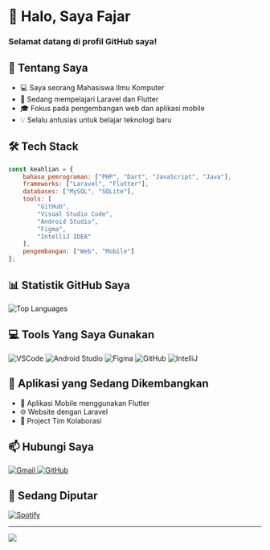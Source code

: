 # 👋 Halo, Saya Fajar
### Selamat datang di profil GitHub saya!

</details>

## 🚀 Tentang Saya
- 💻 Saya seorang Mahasiswa Ilmu Komputer
- 🌱 Sedang mempelajari Laravel dan Flutter 
- 🎓 Fokus pada pengembangan web dan aplikasi mobile
- 💡 Selalu antusias untuk belajar teknologi baru

## 🛠️ Tech Stack
```javascript
const keahlian = {
    bahasa_pemrograman: ["PHP", "Dart", "JavaScript", "Java"],
    frameworks: ["Laravel", "Flutter"],
    databases: ["MySQL", "SQLite"],
    tools: [
        "GitHub",
        "Visual Studio Code",
        "Android Studio",
        "Figma",
        "IntelliJ IDEA"
    ],
    pengembangan: ["Web", "Mobile"]
};
```

## 📊 Statistik GitHub Saya
![Top Languages](https://github-readme-stats.vercel.app/api/top-langs/?username=fajaralfad&layout=compact&theme=radical)

## 💻 Tools Yang Saya Gunakan
<p align="left">
    <img src="https://img.shields.io/badge/VSCode-007ACC?style=for-the-badge&logo=visual-studio-code&logoColor=white" alt="VSCode"/>
    <img src="https://img.shields.io/badge/Android_Studio-3DDC84?style=for-the-badge&logo=android-studio&logoColor=white" alt="Android Studio"/>
    <img src="https://img.shields.io/badge/Figma-F24E1E?style=for-the-badge&logo=figma&logoColor=white" alt="Figma"/>
    <img src="https://img.shields.io/badge/GitHub-181717?style=for-the-badge&logo=github&logoColor=white" alt="GitHub"/>
    <img src="https://img.shields.io/badge/IntelliJ-000000?style=for-the-badge&logo=intellij-idea&logoColor=white" alt="IntelliJ"/>
</p>

## 📱 Aplikasi yang Sedang Dikembangkan
- 📱 Aplikasi Mobile menggunakan Flutter
- 🌐 Website dengan Laravel
- 💼 Project Tim Kolaborasi

## 📫 Hubungi Saya
<div align="left">
    <a href="mailto:fajaralfad85@gmail.com" target="_blank">
        <img src="https://img.shields.io/badge/Gmail-D14836?style=for-the-badge&logo=gmail&logoColor=white" alt="Gmail"/>
    </a>
    <a href="https://github.com/fajaralfad" target="_blank">
        <img src="https://img.shields.io/badge/GitHub-100000?style=for-the-badge&logo=github&logoColor=white" alt="GitHub"/>
    </a>
</div>


## 🎵 Sedang Diputar
[![Spotify](https://spotify-github-profile.vercel.app/api/view?uid=5pgdz36mn9sjclyvn5o7987s3&cover_image=true&theme=default&bar_color_cover=true)](https://open.spotify.com/user/5pgdz36mn9sjclyvn5o7987s3?si=8a348d442bce42f2)

---
[![](https://visitcount.itsvg.in/api?id=rifqee23&icon=0&color=0)](https://visitcount.itsvg.in)
